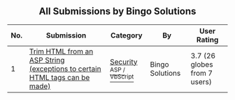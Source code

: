 ﻿<div align="center">

## All Submissions by Bingo Solutions

</div>

No.  | Submission | Category | By   | User Rating
---- | ---------- | -------- | ---- | -----------
1 | [Trim HTML from an ASP String \(exceptions to certain HTML tags can be made\)<br />](https://github.com/Planet-Source-Code/bingo-solutions-trim-html-from-an-asp-string-exceptions-to-certain-html-tags-can-be-made__4-6568) | [Security<br /><sup>ASP / VbScript</sup>](../ByCategory/security__4-14.md) | Bingo Solutions | 3.7 (26 globes from 7 users)
